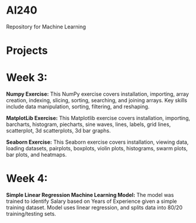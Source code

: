 # AI240</br>
Repository for Machine Learning</br>

# Projects</br>

# Week 3: </br>
**Numpy Exercise:**  This NumPy exercise covers installation, importing, array creation, indexing, slicing, sorting, searching, and joining arrays. Key skills include data manipulation, sorting, filtering, and reshaping. </br>

**MatplotLib Exercise:**  This Matplotlib exercise covers installation, importing, barcharts, histogram, piecharts, sine waves, lines, labels, grid lines, scatterplot, 3d scatterplots, 3d bar graphs.</br>

**Seaborn Exercise:**  This Seaborn exercise covers installation, viewing data, loading datasets, pairplots, boxplots, violin plots, histograms, swarm plots, bar plots, and heatmaps. </br>

# Week 4: </br>
**Simple Linear Regression Machine Learning Model:** The model was trained to identify Salary based on Years of Experience given a simple training dataset. Model uses linear regression, and splits data into 80/20 training/testing sets.
